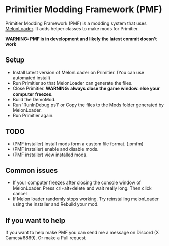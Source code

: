 # Primitier Modding Framework (PMF)

Primitier Modding Framework (PMF) is a modding system that uses [MelonLoader](https://github.com/LavaGang/MelonLoader).
It adds helper classes to make mods for Primitier.

**WARNING: PMF is in development and likely the latest commit doesn't work**

## Setup

* Install latest version of MelonLoader on Primitier. (You can use automated install)
* Run Primitier so that MelonLoader can generate the files.
* Close Primitier. **WARNING: always close the game window. else your computer freezes.**
* Build the DemoMod.
* Run 'RunInDebug.ps1' or Copy the files to the Mods folder generated by MelonLoader.
* Run Primitier again.

## TODO

* (PMF installer) install mods form a custom file format. (.pmfm)
* (PMF installer) enable and disable mods.
* (PMF installer) view installed mods.

## Common issues

* If your computer freezes after closing the console window of MelonLoader. Press crl+alt+delete and wait really long. Then click cancel
* If Melon loader randomly stops working. Try reinstalling melonLoader using the installer and Rebuild your mod.


## If you want to help

If you want to help make PMF you can send me a message on Discord (X Games#6869).
Or make a Pull request